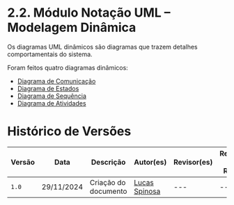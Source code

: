 # 2.2. Módulo Notação UML – Modelagem Dinâmica

Os diagramas UML dinâmicos são diagramas que trazem detalhes comportamentais do sistema.

Foram feitos quatro diagramas dinâmicos:

- [Diagrama de Comunicação](Modelagem/DiagramaComunicacao.md)
- [Diagrama de Estados](Modelagem/DiagramaEstados.md)
- [Diagrama de Sequência](Modelagem/DiagramaSequencia.md)
- [Diagrama de Atividades](Modelagem/DiagramaAtividades.md)

# Histórico de Versões

| Versão | Data       | Descrição            | Autor(es)                                        | Revisor(es) | Resultado da Revisão |
| ------ | ---------- | -------------------- | ------------------------------------------------ | ----------- | -------------------- |
| `1.0`  | 29/11/2024 | Criação do documento | [Lucas Spinosa](https://github.com/LucasSpinosa) | ---         | ---                  |
